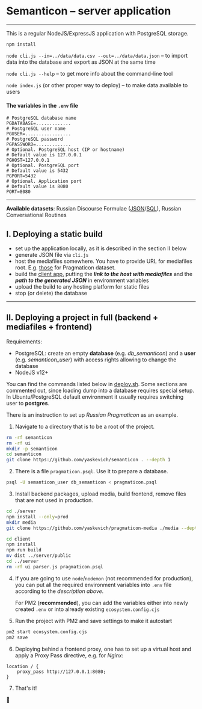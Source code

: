 # Semanticon &ndash; server application

---

This is a regular NodeJS/ExpressJS application with PostgreSQL storage.

`npm install`

`node cli.js --in=../data/data.csv --out=../data/data.json` &ndash; to import data into the database and export as JSON at the same time

`node cli.js --help` &ndash; to get more info about the command-line tool

`node index.js` (or other proper way to deploy) &ndash; to make data available to users

#### The variables in the `.env` file

```shell
# PostgreSQL database name
PGDATABASE=.............
# PostgreSQL user name
PGUSER=.................
# PostgreSQL password
PGPASSWORD=.............
# Optional. PostgreSQL host (IP or hostname)
# Default value is 127.0.0.1
PGHOST=127.0.0.1
# Optional. PostgreSQL port
# Default value is 5432
PGPORT=5432
# Optional. Application port
# Default value is 8080
PORT=8080
```

---


**Available datasets**: Russian Discourse Formulae ([JSON](../data/pragmaticon.json)/[SQL](../data/pragmaticon.psql)), Russian Conversational Routines


## I. Deploying a static build

- set up the application locally, as it is described in the section II below
- generate JSON file via `cli.js`
- host the mediafiles somewhere. You have to provide URL for mediafiles root. E.g. [those](https://github.com/yaskevich/pragmaticon-media) for Pragmaticon dataset.
- build the [client app](../client), putting the **_link to the host with mediafiles_** and the **_path to the generated JSON_** in environment variables
- upload the build to any hosting platform for static files
- stop (or delete) the database

---

## II. Deploying a project in full (backend + mediafiles + frontend)

Requirements:

- PostgreSQL: create an empty **database** (e.g. _db_semanticon_) and a **user** (e.g. _semanticon_user_) with access rights allowing to change the database
- NodeJS v12+

You can find the commands listed below in [deploy.sh](../deploy.sh). Some sections are commented out, since loading dump into a database requires special setup. In Ubuntu/PostgreSQL default environment it usually requires switching user to **postgres**.

There is an instruction to set up _Russian Pragmaticon_ as an example.

1. Navigate to a directory that is to be a root of the project.

```bash
rm -rf semanticon
rm -rf ui
mkdir -p semanticon
cd semanticon
git clone https://github.com/yaskevich/semanticon . --depth 1
```

2. There is a file `pragmaticon.psql`. Use it to prepare a database.

```bash
psql -U semanticon_user db_semanticon < pragmaticon.psql
```

3. Install backend packages, upload media, build frontend, remove files that are not used in production.

```bash
cd ./server
npm install --only=prod
mkdir media
git clone https://github.com/yaskevich/pragmaticon-media ./media --depth 1

cd client
npm install
npm run build
mv dist ../server/public
cd ../server
rm -rf ui parser.js pragmaticon.psql
```

4. If you are going to use `node`/`nodemon` (not recommended for production), you can put all the required environment variables into `.env` file according to the _description above_.

   For PM2 (**recommended**), you can add the variables either into newly created `.env` or into already existing `ecosystem.config.cjs`

5. Run the project with PM2 and save settings to make it autostart

```bash
pm2 start ecosystem.config.cjs
pm2 save
```

6. Deploying behind a frontend proxy, one has to set up a virtual host and apply a Proxy Pass directive, e.g. for _Nginx_:

```nginx
location / {
	proxy_pass http://127.0.0.1:8080;
}
```

7. That's it!

:space_invader:
